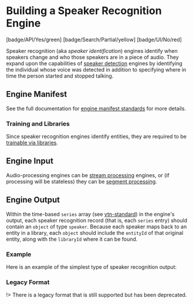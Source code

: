 # Building a Speaker Recognition Engine

[badge/API/Yes/green]
[badge/Search/Partial/yellow]
[badge/UI/No/red]

Speaker recognition (aka *speaker identification*) engines identify when speakers change and who those speakers are in a piece of audio.
They expand upon the capabilities of [speaker detection](/developer/engines/cognitive/speaker-detection/) engines by identifying the individual whose voice was detected in addition to specifying where in time the person started and stopped talking.

## Engine Manifest

<!-- TODO
All speaker recognition engines should specify the following parameters in their build manifest:

| Parameter | Value |
| --------- | ----- |
| `TODO` | `TODO` |
| `TODO` | `TODO` |
-->

<!--TODO:  Here is a minimal example `manifest.json` that could apply to a speaker recognition engine: -->

<!--TODO: Define [](manifest.example.json ':include :type=code json')-->

See the full documentation for [engine manifest standards](/developer/engines/standards/engine-manifest/) for more details.

<!-- ## Engine Input -->

<!-- TODO -->

### Training and Libraries

Since speaker recognition engines identify entities, they are required to be [trainable via libraries](/developer/libraries/engines).

## Engine Input

Audio-processing engines can be [stream processing](/developer/engines/processing-modes/stream-processing/) engines, or (if processing will be stateless) they can be [segment processing](/developer/engines/processing-modes/segment-processing/).

[](../../_snippets/audio-engine-mime-type.md ':include')

## Engine Output

Within the time-based `series` array (see [vtn-standard](/developer/engines/standards/engine-output/)) in the engine's output, each speaker recognition record (that is, each `series` entry) should contain an `object` of type `speaker`.
Because each speaker maps back to an entity in a library, each `object` should include the `entityId` of that original entity, along with the `libraryId` where it can be found.

### Example

Here is an example of the simplest type of speaker recognition output:

[](vtn-standard.example.json ':include :type=code json')

### Legacy Format

!> There is a legacy format that is still supported but has been deprecated.

[](vtn-standard-legacy.example.json ':include :type=code json')

